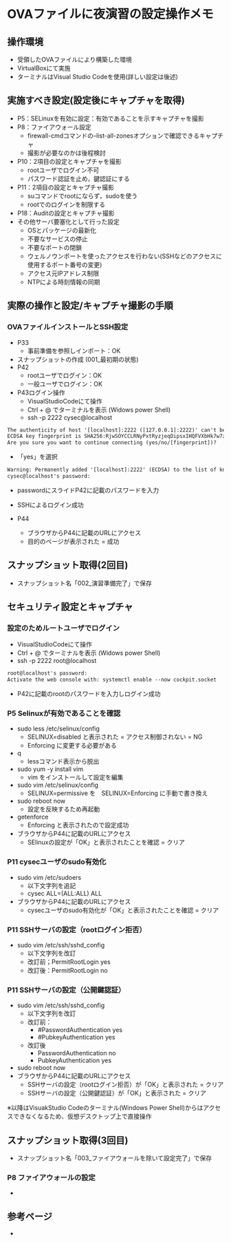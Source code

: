 # OVAファイルに夜演習の設定操作メモ
## 操作環境
- 受領したOVAファイルにより構築した環境
- VirtualBoxにて実施
- ターミナルはVisual Studio Codeを使用(詳しい設定は後述)

## 実施すべき設定(設定後にキャプチャを取得)
- P5：SELinuxを有効に設定：有効であることを示すキャプチャを撮影
- P8：ファイアウォール設定
    - firewall-cmdコマンドの–list-all-zonesオプションで確認できるキャプチャ
    - 撮影が必要なのかは後程検討
- P10：2項目の設定とキャプチャを撮影
    - rootユーザでログイン不可
    - パスワード認証を⽌め，鍵認証にする
- P11：2項目の設定とキャプチャ撮影
    - suコマンドでrootにならず，sudoを使う
    - rootでのログインを制限する
- P18：Auditの設定とキャプチャ撮影
- その他サーバ要塞化として行った設定
    - OSとパッケージの最新化
    - 不要なサービスの停止
    - 不要なポートの閉鎖
    - ウェルノウンポートを使ったアクセスを行わない(SSHなどのアクセスに使用するポート番号の変更)
    - アクセス元IPアドレス制限
    - NTPによる時刻情報の同期

## 実際の操作と設定/キャプチャ撮影の手順
### OVAファイルインストールとSSH設定
- P33
    - 事前準備を参照しインポート：OK
- スナップショットの作成 (001_最初期の状態)
- P42
    - rootユーザでログイン：OK
    - 一般ユーザでログイン：OK
- P43ログイン操作
    - VisualStudioCodeにて操作
    - Ctrl + @ でターミナルを表示 (Widows power Shell)
    - ssh -p 2222 cysec@localhost

```txt
The authenticity of host '[localhost]:2222 ([127.0.0.1]:2222)' can't be established.
ECDSA key fingerprint is SHA256:RjwSOYCCLRNyPxtRyzjeqDipsxIHQFVXbHk7w7zRs7I.        
Are you sure you want to continue connecting (yes/no/[fingerprint])? 
```
- 「yes」を選択

```txt
Warning: Permanently added '[localhost]:2222' (ECDSA) to the list of known hosts.
cysec@localhost's password: 
```
- passwordにスライドP42に記載のパスワードを入力
- SSHによるログイン成功

- P44
    - ブラウザからP44に記載のURLにアクセス
    - 目的のページが表示された = 成功

## スナップショット取得(2回目)
- スナップショット名「002_演習準備完了」で保存


## セキュリティ設定とキャプチャ
### 設定のためルートユーザでログイン
- VisualStudioCodeにて操作
- Ctrl + @ でターミナルを表示 (Widows power Shell)
- ssh -p 2222 root@localhost

```txt
root@localhost's password: 
Activate the web console with: systemctl enable --now cockpit.socket
```

- P42に記載のrootのパスワードを入力しログイン成功


### P5 Selinuxが有効であることを確認
- sudo less /etc/selinux/config
    - SELINUX=disabled と表示された = アクセス制御されない = NG
    - Enforcing に変更する必要がある
- q
    - lessコマンド表示から脱出
- sudo yum -y install vim
    - vim をインストールして設定を編集
- sudo vim /etc/selinux/config
    - SELINUX=permissive を　SELINUX=Enforcing に手動で書き換え
- sudo reboot now
    - 設定を反映するため再起動
- getenforce
    - Enforcing と表示されたので設定成功
- ブラウザからP44に記載のURLにアクセス
    - SElinuxの設定が「OK」と表示されたことを確認 = クリア

### P11 cysecユーザのsudo有効化
- sudo vim /etc/sudoers
    - 以下文字列を追記
    - cysec ALL=(ALL:ALL) ALL
- ブラウザからP44に記載のURLにアクセス
    - cysecユーザのsudo有効化が「OK」と表示されたことを確認 = クリア

### P11 SSHサーバの設定（rootログイン拒否）
- sudo vim /etc/ssh/sshd_config
    - 以下文字列を改訂
    - 改訂前；PermitRootLogin yes
    - 改訂後：PermitRootLogin no

### P11 SSHサーバの設定（公開鍵認証）
- sudo vim /etc/ssh/sshd_config
    - 以下文字列を改訂
    - 改訂前：
        - #PasswordAuthentication yes
        - #PubkeyAuthentication yes
    - 改訂後
        - PasswordAuthentication no
        - PubkeyAuthentication yes
- sudo reboot now
- ブラウザからP44に記載のURLにアクセス
    - SSHサーバの設定（rootログイン拒否）が「OK」と表示された = クリア
    - SSHサーバの設定（公開鍵認証）が「OK」と表示された = クリア

※以降はVisuakStudio Codeのターミナル(Windows Power Shell)からはアクセスできなくなるため、仮想デスクトップ上で直接操作

## スナップショット取得(3回目)
- スナップショット名「003_ファイアウォールを除いて設定完了」で保存

### P8 ファイアウォールの設定

- 


## 参考ページ
- 

